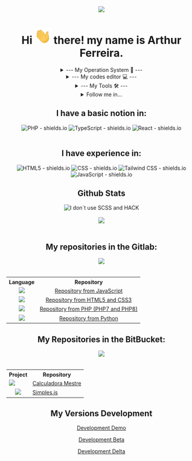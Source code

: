 <div align="center">
  <img src="https://capsule-render.vercel.app/api?type=waving&height=300&color=4d27e6&text=About%20Me&fontAlignY=45&reversal=false&animation=fadeIn">
</div>

<h1 align="center">Hi <img src="icons/hi.gif" height="42"> there! my name is <strong>Arthur Ferreira</strong>.</h1>

<div align="center">
<details>
<summary>--- My Operation System 🔧 ---</summary>
<br>
<p align="center">
  <a her="https://skillicons.dev">
    <img src="https://skillicons.dev/icons?i=windows" />
  </a>
</p>
</details>

<details>
<summary>--- My codes editor 💻 ---</summary>
<br>
<p align="center">
  <img src="https://skillicons.dev/icons?i=vscode,pycharm,mysql" />
  <a href="https://spck.io/">
    <img src="icons/spck-code-editor-icon.png" heigth="47px" width="47px" />
  </a>
</p>
</details>

<details>
<summary>--- My Tools 🛠 ---</summary>
<br>
<p align="center">
  <a href="https://iconduck.com/icons/95096/xampp">
    <img src="icons/xampp.svg" height="47px" />
  </a>
  <img src="https://skillicons.dev/icons?i=nodejs" />
  <img src="https://skillicons.dev/icons?i=git">
  <img src="https://skillicons.dev/icons?i=vercel">
</p>
</details>

<details>
<summary>Follow me in...</summary>
<br>
<p align="center">
  <a href="https://github.com/arthurferreira-dev">
    <img src="https://skillicons.dev/icons?i=github">
  </a>
  <a href="https://gitlab.com/arthurferreira-dev">
    <img src="https://skillicons.dev/icons?i=gitlab">
  </a>
  <a href="https://x.com/Ferrerita_YT">
    <img src="https://skillicons.dev/icons?i=twitter">
  </a>
</p>
</details>

</div>

<h2 align="center">I have a basic notion in:</h2>
<div align="center">
<img src="https://img.shields.io/badge/PHP-3e2ef0?style=for-the-badge&logo=php&logoColor=white" alt="PHP - shields.io">
<img src="https://img.shields.io/badge/TypeScript-0c69f5?style=for-the-badge&logo=typescript&logoColor=white" alt="TypeScript - shields.io">
<img src="https://img.shields.io/badge/React-06B6D4?style=for-the-badge&logo=react&logoColor=white" alt="React - shields.io">
</div>
<br>

<h2 align="center">I have experience in:</h2>
<div align="center">
<img src="https://img.shields.io/badge/HTML5-e06d14?style=for-the-badge&logo=html5&logoColor=white" alt="HTML5 - shields.io">
<img src="https://img.shields.io/badge/CSS-1094e0?style=for-the-badge&logo=css&logoColor=white" alt="CSS - shields.io">
<img src="https://img.shields.io/badge/Tailwind%20CSS-06B6D4?style=for-the-badge&logo=tailwindcss&logoColor=white" alt="Tailwind CSS - shields.io">
<img src="https://img.shields.io/badge/JavaScript-F7DF1E?style=for-the-badge&logo=javascript&logoColor=black" alt="JavaScript - shields.io">
</div>

<h2 align="center"><strong>Github Stats</strong></h2>
<div align="center">
  <img src="https://github-readme-stats.vercel.app/api/top-langs/?username=arthurferreira-dev&layout=compact&langs_count=7&theme=midnight-purple&hide=scss,hack" alt="I don´t use SCSS and HACK">
</div>
<br>

<div align="center">
  <img src="https://github-readme-stats.vercel.app/api?username=arthurferreira-dev&show_icons=true&theme=midnight-purple&include_all_commits=true&hide=issues">
</div>

<br>
<h2 align="center">My repositories in the Gitlab:</h2>

<div align="center"><img src="https://skillicons.dev/icons?i=gitlab"></img></div>
<br>
<table align="center">
    <tbody>
        <tr>
            <th>Language</th>
            <th>Repository</th>
        </tr>
        <tr>
            <td align="center"><img src="https://skillicons.dev/icons?i=js"></td>
            <td align="center"><a href="https://gitlab.com/arthurferreira-dev/Javascript">Repository from JavaScript</a></td>
        </tr>
        <tr>
          <td align="center"><img src="https://skillicons.dev/icons?i=html,css"></td>
          <td align="center"><a href="https://gitlab.com/arthurferreira-dev/HTML-CSS">Repository from HTML5 and CSS3</a></td>
        </tr>
        <tr>
          <td align="center"><img src="https://skillicons.dev/icons?i=php"></td>
          <td align="center"><a href="https://gitlab.com/arthurferreira-dev/PHP-Moderno">Repository from PHP (PHP7 and PHP8)</a></td>
        </tr>
        <tr>
          <td align="center"><img src="https://skillicons.dev/icons?i=py"></td>
          <td align="center"><a href="https://gitlab.com/arthurferreira-dev/Python">Repository from Python</a></td>
        </tr>
    </tbody>
</table>

<h2 align="center">My Repositories in the BitBucket:</h2>

<div align="center"><img src="https://skillicons.dev/icons?i=bitbucket"></div>
<br>
<table align="center">
  <tbody>
      <tr>
        <th>Project</th>
        <th>Repository</th>
      </tr>
      <tr>
        <td aling="center"><img src="https://skillicons.dev/icons?i=js"></td>
        <td><a href="https://bitbucket.org/arthurferreira-dev/calculadora-mestre/src/main/">Calculadora Mestre</a></td>
      </tr>
      <tr>
        <td align="center"><img src="https://skillicons.dev/icons?i=js"></td>
        <td><a href="https://bitbucket.org/arthurferreira-dev/simples.js/src/main/">Simples.js</a></td>
      </tr>
  </tbody>
</table>

<h2 align="center">My Versions Development</h2>

<div align="center">
  <p>
    <a href="docs/pt-BR/demo.md">Development Demo</a>
  </p>

  <p>
    <a href="docs/pt-BR/beta.md">Development Beta</a>
  </p>

  <p>
    <a href="docs/pt-BR/delta.md">Development Delta</a>
  </p>
</div>
